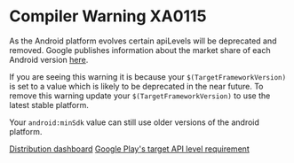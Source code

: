 # Compiler Warning XA0115

As the Android platform evolves certain apiLevels will be deprecated and
removed. Google publishes information about the market share of each
Android version [here](https://developer.android.com/about/dashboards/).

If you are seeing this warning it is because your `$(TargetFrameworkVersion)`
is set to a value which is likely to be deprecated in the near future.
To remove this warning update your `$(TargetFrameworkVersion)` to use
the latest stable platform. 

Your `android:minSdk` value can still use older versions of the android platform.

[Distribution dashboard](https://developer.android.com/about/dashboards/)
[Google Play's target API level requirement](https://developer.android.com/distribute/best-practices/develop/target-sdk)


